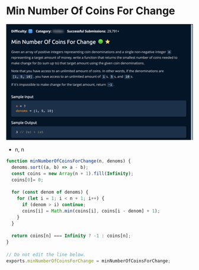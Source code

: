 # Min Number Of Coins For Change

![](<../../../.gitbook/assets/Screenshot 2023-01-22 at 23.21.20.png>)

* n, n

```jsx
function minNumberOfCoinsForChange(n, denoms) {
  denoms.sort((a, b) => a - b);
  const coins = new Array(n + 1).fill(Infinity);
  coins[0]= 0;

  for (const denom of denoms) {
    for (let i = 1; i < n + 1; i++) {
      if (denom > i) continue;
      coins[i] = Math.min(coins[i], coins[i - denom] + 1);
    }
  }

  return coins[n] === Infinity ? -1 : coins[n];
}

// Do not edit the line below.
exports.minNumberOfCoinsForChange = minNumberOfCoinsForChange;
```
